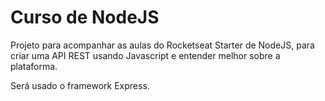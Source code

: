 # Curso de NodeJS

Projeto para acompanhar as aulas do Rocketseat Starter de NodeJS, para criar uma API REST usando Javascript e entender melhor sobre a plataforma.

Será usado o framework Express.
